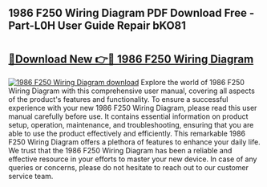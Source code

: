## 1986 F250 Wiring Diagram PDF Download Free - Part-L0H User Guide Repair bKO81

# <h2><a href="http://dfixbur.blite.top/?on=1986+F250+Wiring+Diagram">🔗Download New 👉🔴 1986 F250 Wiring Diagram</a></h2>

[![1986 F250 Wiring Diagram download](https://i.imgur.com/lujVjoI.png)](http://dfixbur.blite.top/?on=1986+F250+Wiring+Diagram)
Explore the world of 1986 F250 Wiring Diagram with this comprehensive user manual, covering all aspects of the product's features and functionality. To ensure a successful experience with your new 1986 F250 Wiring Diagram, please read this user manual carefully before use. It contains essential information on product setup, operation, maintenance, and troubleshooting, ensuring that you are able to use the product effectively and efficiently. This remarkable 1986 F250 Wiring Diagram offers a plethora of features to enhance your daily life. We trust that the 1986 F250 Wiring Diagram has been a reliable and effective resource in your efforts to master your new device. In case of any queries or concerns, please do not hesitate to reach out to our customer service team.
